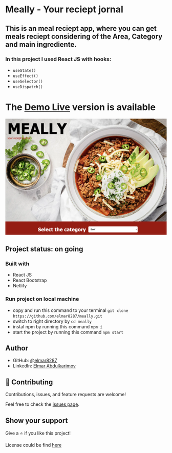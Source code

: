# Meally - Your reciept jornal

## This is an meal reciept app, where you can get meals reciept considering of the Area, Category and main ingrediente.

### In this project I used React JS with hooks:
- `useState()`
- `useEffect()`
- `useSelector()`
- `useDispatch()`

# The [Demo Live](https://inquisitive-lollipop-918018.netlify.app/) version is available
![screenshot](./public/meally.png)

## Project status: on going

### Built with

- React JS
- React Bootstrap
- Netlify

### Run project on local machine

- copy and run this command to your terminal `git clone https://github.com/elmar8287/meally.git`
- switch to right directory by `cd meally`
- instal npm by running this command `npm i`
- start the project by running this command `npm start`

## Author

- GitHub: [@elmar8287](https://github.com/elmar8287)
- LinkedIn: [Elmar Abdulkarimov](https://www.linkedin.com/in/elmar.abdulkarimov/)

## 🤝 Contributing

Contributions, issues, and feature requests are welcome!

Feel free to check the [issues page](https://github.com/elmar8287/meally/issues).

## Show your support

Give a ⭐️ if you like this project!

License could be find [here](https://github.com/elmar8287/meally/blob/dev/LICENSE)

